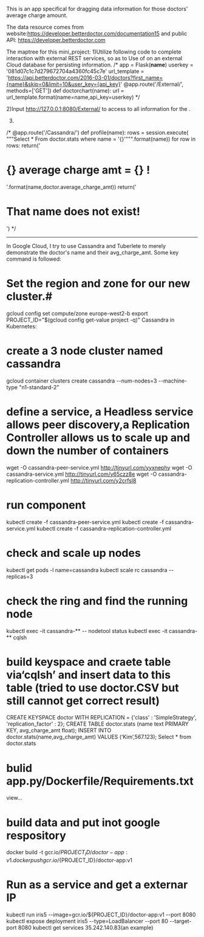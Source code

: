 This is an app specifical for dragging data information for those doctors' average charge amount. 

The data resource comes from website:https://developer.betterdoctor.com/documentation15
and public API: https://developer.betterdoctor.com


The maptree for this mini_project:
1)Utilize following code to complete interaction with external REST services, so as to Use of on an external Cloud database for persisting information.
/*
app = Flask(__name__)
userkey = '081d07c1c7d279672704a4360fc45c7e'
url_template = 'https://api.betterdoctor.com/2016-03-01/doctors?first_name={name}&skip=0&limit=10&user_key={api_key}'
@app.route('/External/<name>',  methods=['GET'])
def doctorchart(name):
    url = url_template.format(name=name,api_key=userkey)
*/  

2)Input http://127.0.0.1:8080/External/<name> to access to all information for the <name>.

3)
/*
@app.route('/Cassandra/<name>')
def profile(name):
    rows = session.execute( """Select * From doctor.stats where name = '{}'""".format(name))
    for row in rows:
        return('<h1>{} average charge amt =  {} !</h1>'.format(name,doctor.average_charge_amt))
    return('<h1>That name does not exist!</h1>')
*/

-----------------------------------------------------------------------------------------------------------------------
In Google Cloud, I try to use Cassandra and Tuberlete to merely demonstrate the doctor's name and their avg_charge_amt.
Some key command is followed:

# Set the region and zone for our new cluster.#
gcloud config set compute/zone europe-west2-b
export PROJECT_ID="$(gcloud config get-value project -q)"
Cassandra in Kubernetes:
# create a 3 node cluster named cassandra
gcloud container clusters create cassandra --num-nodes=3 --machine-type "n1-standard-2"
# define a service, a Headless service allows peer discovery,a Replication Controller allows us to scale up and down the number of containers
wget -O cassandra-peer-service.yml http://tinyurl.com/yyxnephy 
wget -O cassandra-service.yml http://tinyurl.com/y65czz8e
wget -O cassandra-replication-controller.yml http://tinyurl.com/y2crfsl8
# run component
kubectl create -f cassandra-peer-service.yml
kubectl create -f cassandra-service.yml
kubectl create -f cassandra-replication-controller.yml
# check and scale up nodes
kubectl get pods -l name=cassandra
kubectl scale rc cassandra --replicas=3
# check the ring and find the running node 
kubectl exec -it cassandra-** -- nodetool status 
kubectl exec -it cassandra-** cqlsh
# build keyspace and craete table via‘cqlsh’ and insert data to this table (tried to use doctor.CSV but still cannot get correct result)
CREATE KEYSPACE doctor WITH REPLICATION =
  {'class' : 'SimpleStrategy', 'replication_factor' : 2};
CREATE TABLE doctor.stats (name text PRIMARY KEY, avg_charge_amt float);
INSERT INTO doctor.stats(name,avg_charge_amt) VALUES (‘Kim’,567.123);
Select * from doctor.stats
# bulid app.py/Dockerfile/Requirements.txt
view...
# build data and put inot google respository
docker build -t gcr.io/${PROJECT_ID}/doctor-app:v1 .
docker push gcr.io/${PROJECT_ID}/doctor-app:v1
# Run as a service and get a externar IP 
kubectl run iris5 --image=gcr.io/${PROJECT_ID}/doctor-app:v1 --port 8080
kubectl expose deployment iris5 --type=LoadBalancer --port 80  --target-port 8080
kubectl get services 
35.242.140.83(an example)


